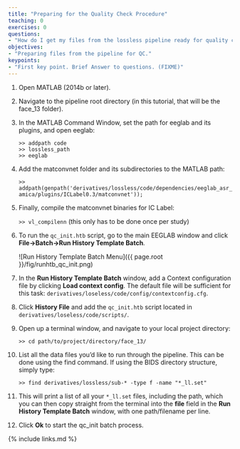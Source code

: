 ```yaml
---
title: "Preparing for the Quality Check Procedure"
teaching: 0
exercises: 0
questions:
- "How do I get my files from the lossless pipeline ready for quality checking?"
objectives:
- "Preparing files from the pipeline for QC."
keypoints:
- "First key point. Brief Answer to questions. (FIXME)"
---
```


1. Open MATLAB (2014b or later).

2. Navigate to the pipeline root directory (in this tutorial, that will be the face_13 folder).

3. In the MATLAB Command Window, set the path for eeglab and its plugins, and open eeglab: 

    `>> addpath code`  
    `>> lossless_path`  
    `>> eeglab`

4. Add the matconvnet folder and its subdirectories to the MATLAB path: 

    `>> addpath(genpath('derivatives/lossless/code/dependencies/eeglab_asr_amica/plugins/ICLabel0.3/matconvnet'));`

5. Finally, compile the matconvnet binaries for IC Label:

    `>> vl_compilenn` (this only has to be done once per study)

6. To run the `qc_init.htb` script, go to the main EEGLAB window and click **File->Batch->Run History Template Batch**.

    ![Run History Template Batch Menu]({{ page.root }}/fig/runhtb_qc_init.png)

7. In the **Run History Template Batch** window, add a Context configuration file by clicking **Load context config**. The default file will be sufficient for this task: `derivatives/loseless/code/config/contextconfig.cfg`. 

8. Click **History File** and add the `qc_init.htb` script located in `derivatives/loseless/code/scripts/`.

9. Open up a terminal window, and navigate to your local project directory:

    `>> cd path/to/project/directory/face_13/`

10. List all the data files you’d like to run through the pipeline. This can be done using the find command. If using the BIDS directory structure, simply type:

    `>> find derivatives/lossless/sub-* -type f -name "*_ll.set"`

11. This will print a list of all your `*_ll.set` files, including the path, which you can then copy straight from the terminal into the **file** field in the **Run History Template Batch** window, with one path/filename per line.

12. Click **Ok** to start the qc_init batch process.

{% include links.md %}


